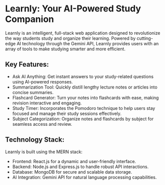 # Learnly: Your AI-Powered Study Companion

Learnly is an intelligent, full-stack web application designed to revolutionize the way students study and organize their learning. Powered by cutting-edge AI technology through the Gemini API, Learnly provides users with an array of tools to make studying smarter and more efficient.

## Key Features:
* Ask AI Anything: Get instant answers to your study-related questions using AI-powered responses.
* Summarization Tool: Quickly distill lengthy lecture notes or articles into concise summaries.
* Flashcard Generator: Turn your notes into flashcards with ease, making revision interactive and engaging.
* Study Timer: Incorporates the Pomodoro technique to help users stay focused and manage their study sessions effectively.
* Subject Categorization: Organize notes and flashcards by subject for seamless access and review.

## Technology Stack:
Learnly is built using the MERN stack:

* Frontend: React.js for a dynamic and user-friendly interface.
* Backend: Node.js and Express.js to handle robust API interactions.
* Database: MongoDB for secure and scalable data storage.
* AI Integration: Gemini API for natural language processing capabilities.
